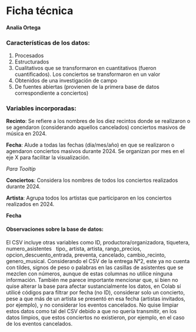 # Ficha técnica
#### Analía Ortega

### Características de los datos:
1. Procesados
2. Estructurados
3. Cualitativos que se transformaron en cuantitativos (fueron cuantificados). Los conciertos se transformaron en un valor
4. Obtenidos de una investigación de campo
5. De fuentes abiertas (provienen de la primera base de datos correspondiente a conciertos)

### Variables incorporadas:

**Recinto**: Se refiere a los nombres de los diez recintos donde se realizaron o se agendaron (considerando aquellos cancelados) conciertos masivos de música en 2024.

**Fecha**: Alude a todas las fechas (día/mes/año) en que se realizaron o agendaron conciertos masivos durante 2024.
Se organizan por mes en el eje X para facilitar la visualización.

*Para Tooltip*

**Conciertos**: Considera los nombres de todos los conciertos realizados durante 2024.

**Artista**: Agrupa todos los artistas que participaron en los conciertos realizados en 2024.

**Fecha**

#### Observaciones sobre la base de datos:

El CSV incluye otras variables como ID, productora/organizadora, tiquetera, numero_asistentes   tipo_ artista, artista, rango_precios, opcion_descuento_entrada, preventa, cancelado, cambio_recinto, genero_musical. Considerando el CSV de la entrega N°2, este ya no cuenta con tildes, signos de peso o palabras en las casillas de asistentes que se mezclen con números, aunque de estas columnas no utilice ninguna información. También me parece importante mencionar que, si bien no quise alterar la base para afectar sustancialmente los datos, en Colab sí utilicé códigos para filtrar por fecha (no ID), considerar solo un concierto, pese a que más de un artista se presentó en esa fecha (artistas invitados, por ejemplo), y no considerar los eventos cancelados. No quise limpiar estos datos como tal del CSV debido a que no quería transmitir, en los datos limpios, que estos conciertos no existieron, por ejemplo, en el caso de los eventos cancelados. 
